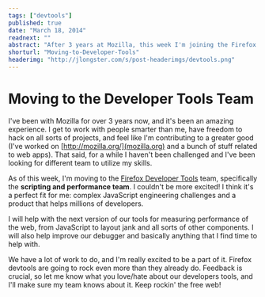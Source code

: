 ```yaml
---
tags: ["devtools"]
published: true
date: "March 18, 2014"
readnext: ""
abstract: "After 3 years at Mozilla, this week I'm joining the Firefox Developer Tools team. This will be a great fit for me, and I'm really excited to work with them and make our performance and debugger tools rock."
shorturl: "Moving-to-Developer-Tools"
headerimg: "http://jlongster.com/s/post-headerimgs/devtools.png"
---
```


# Moving to the Developer Tools Team

I've been with Mozilla for over 3 years now, and it's been an amazing experience. I get to work with people smarter than me, have freedom to hack on all sorts of projects, and feel like I'm contributing to a greater good (I've worked on [http://mozilla.org/](mozilla.org) and a bunch of stuff related to web apps). That said, for a while I haven't been challenged and I've been looking for different team to utilize my skills.

As of this week, I'm moving to the [Firefox Developer Tools](https://developer.mozilla.org/en-US/docs/Tools) team, specifically the **scripting and performance team**. I couldn't be more excited! I think it's a perfect fit for me: complex JavaScript engineering challenges and a product that helps millions of developers.

I will help with the next version of our tools for measuring performance of the web, from JavaScript to layout jank and all sorts of other components. I will also help improve our debugger and basically anything that I find time to help with.

We have a lot of work to do, and I'm really excited to be a part of it. Firefox devtools are going to rock even more than they already do. Feedback is crucial, so let me know what you love/hate about our developers tools, and I'll make sure my team knows about it. Keep rockin' the free web!